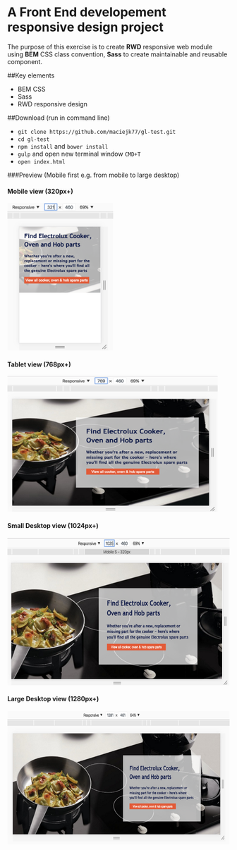 # A Front End developement responsive design project

The purpose of this exercise is to create **RWD** responsive web module using **BEM** CSS class convention, **Sass** to create maintainable and reusable component. 

##Key elements

- BEM CSS
- Sass
- RWD responsive design

##Download (run in command line)
- `git clone https://github.com/maciejk77/gl-test.git`
- `cd gl-test`
- `npm install` and `bower install`
- `gulp` and open new terminal window `CMD+T`
- `open index.html`

###Preview (Mobile first e.g. from mobile to large desktop)

#### Mobile view (320px+)

<img src="https://github.com/maciejk77/gl-test/blob/master/img/mobile.png?raw=true" width="240" height="335" />

#### Tablet view (768px+)

<img src="https://github.com/maciejk77/gl-test/blob/master/img/tablet.png?raw=true" width="477" height="308" />

#### Small Desktop view (1024px+)

<img src="https://github.com/maciejk77/gl-test/blob/master/img/small-desktop.png?raw=true" width="620" height="335" />

#### Large Desktop view (1280px+)

<img src="https://github.com/maciejk77/gl-test/blob/master/img/large-desktop.png?raw=true" width="683" height="303" />





